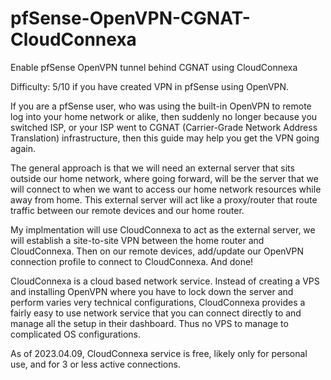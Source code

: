 # pfSense-OpenVPN-CGNAT-CloudConnexa
Enable pfSense OpenVPN tunnel behind CGNAT using CloudConnexa

Difficulty: 5/10 if you have created VPN in pfSense using OpenVPN.

If you are a pfSense user, who was using the built-in OpenVPN to remote log into your home network or alike, then suddenly no longer because you switched ISP, or your ISP went to CGNAT (Carrier-Grade Network Address Translation) infrastructure, then this guide may help you get the VPN going again.

The general approach is that we will need an external server that sits outside our home network, where going forward, will be the server that we will connect to when we want to access our home network resources while away from home. This external server will act like a proxy/router that route traffic between our remote devices and our home router. 

My implmentation will use CloudConnexa to act as the external server, we will establish a site-to-site VPN between the home router and CloudConnexa. Then on our remote devices, add/update our OpenVPN connection profile to connect to CloudConnexa. And done!

CloudConnexa is a cloud based network service. Instead of creating a VPS and installing OpenVPN where you have to lock down the server and perform varies very technical configurations, CloudConnexa provides a fairly easy to use network service that you can connect directly to and manage all the setup in their dashboard. Thus no VPS to manage to complicated OS configurations.

As of 2023.04.09, CloudConnexa service is free, likely only for personal use, and for 3 or less active connections. 
